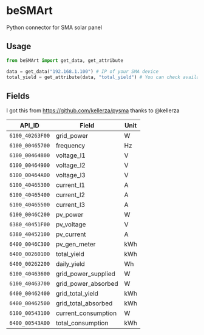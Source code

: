 # beSMArt

Python connector for SMA solar panel

## Usage

```py
from beSMArt import get_data, get_attribute

data = get_data("192.168.1.100") # IP of your SMA device
total_yield = get_attribute(data, "total_yield") # You can check available fields in table underneath
```

## Fields

I got this from https://github.com/kellerza/pysma thanks to @kellerza

| API_ID          | Field               | Unit |
| --------------- | ------------------- | ---- |
| `6100_40263F00` | grid_power          | W    |
| `6100_00465700` | frequency           | Hz   |
| `6100_00464800` | voltage_l1          | V    |
| `6100_00464900` | voltage_l2          | V    |
| `6100_00464A00` | voltage_l3          | V    |
| `6100_40465300` | current_l1          | A    |
| `6100_40465400` | current_l2          | A    |
| `6100_40465500` | current_l3          | A    |
| `6100_0046C200` | pv_power            | W    |
| `6380_40451F00` | pv_voltage          | V    |
| `6380_40452100` | pv_current          | A    |
| `6400_0046C300` | pv_gen_meter        | kWh  |
| `6400_00260100` | total_yield         | kWh  |
| `6400_00262200` | daily_yield         | Wh   |
| `6100_40463600` | grid_power_supplied | W    |
| `6100_40463700` | grid_power_absorbed | W    |
| `6400_00462400` | grid_total_yield    | kWh  |
| `6400_00462500` | grid_total_absorbed | kWh  |
| `6100_00543100` | current_consumption | W    |
| `6400_00543A00` | total_consumption   | kWh  |
